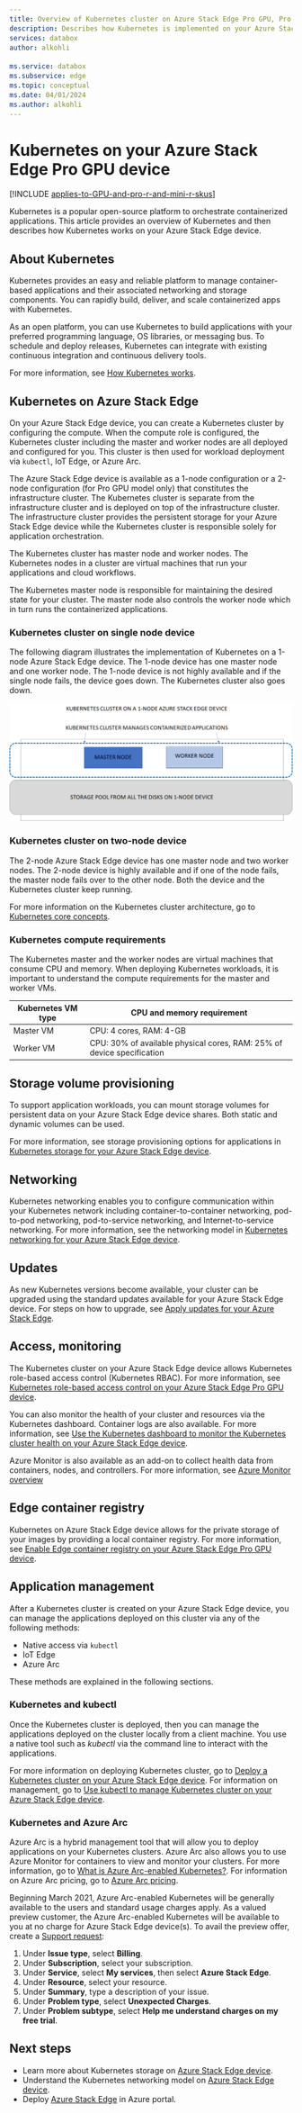 ```yaml
---
title: Overview of Kubernetes cluster on Azure Stack Edge Pro GPU, Pro R, Mini R device
description: Describes how Kubernetes is implemented on your Azure Stack Edge Pro GPU, Pro R, Mini R device.
services: databox
author: alkohli

ms.service: databox
ms.subservice: edge
ms.topic: conceptual
ms.date: 04/01/2024
ms.author: alkohli
---
```


# Kubernetes on your Azure Stack Edge Pro GPU device

[!INCLUDE [applies-to-GPU-and-pro-r-and-mini-r-skus](../../includes/azure-stack-edge-applies-to-gpu-pro-r-mini-r-sku.md)]

Kubernetes is a popular open-source platform to orchestrate containerized applications. This article provides an overview of Kubernetes and then describes how Kubernetes works on your Azure Stack Edge device. 

## About Kubernetes 

Kubernetes provides an  easy and reliable platform to manage container-based applications and their associated networking and storage components. You can rapidly build, deliver, and scale containerized apps with Kubernetes.

As an open platform, you can use Kubernetes to build applications with your preferred programming language, OS libraries, or messaging bus. To schedule and deploy releases, Kubernetes can integrate with existing continuous integration and continuous delivery tools.

For more information, see [How Kubernetes works](https://www.youtube.com/watch?v=q1PcAawa4Bg&list=PLLasX02E8BPCrIhFrc_ZiINhbRkYMKdPT&index=2&t=0s).

## Kubernetes on Azure Stack Edge 

On your Azure Stack Edge device, you can create a Kubernetes cluster by configuring the compute. When the compute role is configured, the Kubernetes cluster including the master and worker nodes are all deployed and configured for you. This cluster is then used for workload deployment via `kubectl`, IoT Edge, or Azure Arc.

The Azure Stack Edge device is available as a 1-node configuration or a 2-node configuration (for Pro GPU model only) that constitutes the infrastructure cluster. The Kubernetes cluster is separate from the infrastructure cluster and is deployed on top of the infrastructure cluster. The infrastructure cluster provides the persistent storage for your Azure Stack Edge device while the Kubernetes cluster is responsible solely for application orchestration. 

The Kubernetes cluster has master node and worker nodes. The Kubernetes nodes in a cluster are virtual machines that run your applications and cloud workflows. 

The Kubernetes master node is responsible for maintaining the desired state for your cluster. The master node also controls the worker node which in turn runs the containerized applications.

### Kubernetes cluster on single node device 

The following diagram illustrates the implementation of Kubernetes on a 1-node Azure Stack Edge device. The 1-node device has one master node and one worker node. The 1-node device is not highly available and if the single node fails, the device goes down. The Kubernetes cluster also goes down.

![Kubernetes architecture for a 1-node Azure Stack Edge device](media/azure-stack-edge-gpu-kubernetes-overview/kubernetes-architecture-1-node.png)

### Kubernetes cluster on two-node device

<!--The following diagram illustrates the implementation of Kubernetes on a 2-node Azure Stack Edge device.--> The 2-node Azure Stack Edge device has one master node and two worker nodes. The 2-node device is highly available and if one of the node fails, the master node fails over to the other node. Both the device and the Kubernetes cluster keep running. 


<!--![Kubernetes architecture for a 2-node Azure Stack Edge device](media/azure-stack-edge-gpu-clustering-overview/azure-stack-edge-kubernetes-workloads-infrastructure-cluster.png)-->

For more information on the Kubernetes cluster architecture, go to [Kubernetes core concepts](https://kubernetes.io/docs/concepts/architecture/).


### Kubernetes compute requirements

The Kubernetes master and the worker nodes are virtual machines that consume CPU and memory. When deploying Kubernetes workloads, it is important to understand the compute requirements for the master and worker VMs.

|Kubernetes VM type|CPU and memory requirement|
|---------|---------|
|Master VM|CPU: 4 cores, RAM: 4-GB|
|Worker VM|CPU: 30% of available physical cores, RAM: 25% of device specification|

<!--The Kubernetes cluster control plane components make global decisions about the cluster. The control plane has:

- *kubeapiserver* that is the front end of the Kubernetes API and exposes the API.
- *etcd* that is a highly available key value store that backs up all the Kubernetes cluster data.
- *kube-scheduler* that makes scheduling decisions.
- *kube-controller-manager* that runs controller processes such as those for node controllers, replications controllers, endpoint controllers, and service account and token controllers. -->

## Storage volume provisioning

To support application workloads, you can mount storage volumes for persistent data on your Azure Stack Edge device shares. Both static and dynamic volumes can be used. 

For more information, see storage provisioning options for applications in [Kubernetes storage for your Azure Stack Edge device](azure-stack-edge-gpu-kubernetes-storage.md).

## Networking

Kubernetes networking enables you to configure communication within your Kubernetes network including container-to-container networking, pod-to-pod networking, pod-to-service networking, and Internet-to-service networking. For more information, see the networking model in [Kubernetes networking for your Azure Stack Edge device](azure-stack-edge-gpu-kubernetes-networking.md).

## Updates

As new Kubernetes versions become available, your cluster can be upgraded using the standard updates available for your Azure Stack Edge device. For steps on how to upgrade, see [Apply updates for your Azure Stack Edge](azure-stack-edge-gpu-install-update.md).

## Access, monitoring

The Kubernetes cluster on your Azure Stack Edge device  allows Kubernetes role-based access control (Kubernetes RBAC). For more information, see [Kubernetes role-based access control on your Azure Stack Edge Pro GPU device](azure-stack-edge-gpu-kubernetes-rbac.md).

You can also monitor the health of your cluster and resources via the Kubernetes dashboard. Container logs are also available. For more information, see [Use the Kubernetes dashboard to monitor the Kubernetes cluster health on your Azure Stack Edge device](azure-stack-edge-gpu-monitor-kubernetes-dashboard.md).

Azure Monitor is also available as an add-on to collect health data from containers, nodes, and controllers. For more information, see [Azure Monitor overview](/azure/azure-monitor/overview)

## Edge container registry

Kubernetes on Azure Stack Edge device allows for the private storage of your images by providing a local container registry. For more information, see [Enable Edge container registry on your Azure Stack Edge Pro GPU device](azure-stack-edge-gpu-edge-container-registry.md).

## Application management

After a Kubernetes cluster is created on your Azure Stack Edge device, you can manage the applications deployed on this cluster via any of the following methods:

- Native access via `kubectl`
- IoT Edge 
- Azure Arc

These methods are explained in the following sections.


### Kubernetes and kubectl

Once the Kubernetes cluster is deployed, then you can manage the applications deployed on the cluster locally from a client machine. You use a native tool such as *kubectl* via the command line to interact with the applications. 

For more information on deploying Kubernetes cluster, go to [Deploy a Kubernetes cluster on your Azure Stack Edge device](azure-stack-edge-gpu-create-kubernetes-cluster.md). For information on management, go to [Use kubectl to manage Kubernetes cluster on your Azure Stack Edge device](azure-stack-edge-gpu-create-kubernetes-cluster.md).

### Kubernetes and Azure Arc

Azure Arc is a hybrid management tool that will allow you to deploy applications on your Kubernetes clusters. Azure Arc also allows you to use Azure Monitor for containers to view and monitor your clusters. For more information, go to [What is Azure Arc-enabled Kubernetes?](/azure/azure-arc/kubernetes/overview). For information on Azure Arc pricing, go to [Azure Arc pricing](https://azure.microsoft.com/services/azure-arc/#pricing).

<!-- confirm with Anoob/Rohan if this needs to be updated as Azure Arc is now GA-->

Beginning March 2021, Azure Arc-enabled Kubernetes will be generally available to the users and standard usage charges apply. As a valued preview customer, the Azure Arc-enabled Kubernetes will be available to you at no charge for Azure Stack Edge device(s). To avail the preview offer, create a [Support request](https://portal.azure.com/#blade/Microsoft_Azure_Support/HelpAndSupportBlade/newsupportrequest):

1. Under **Issue type**, select **Billing**.
2. Under **Subscription**, select your subscription.
3. Under **Service**, select **My services**, then select **Azure Stack Edge**.
4. Under **Resource**, select your resource.
5. Under **Summary**, type a description of your issue.
6. Under **Problem type**, select **Unexpected Charges**.
7. Under **Problem subtype**, select **Help me understand charges on my free trial**.


## Next steps

- Learn more about Kubernetes storage on [Azure Stack Edge device](azure-stack-edge-gpu-kubernetes-storage.md).
- Understand the Kubernetes networking model on [Azure Stack Edge device](azure-stack-edge-gpu-kubernetes-networking.md).
- Deploy [Azure Stack Edge](azure-stack-edge-gpu-deploy-prep.md) in Azure portal.

